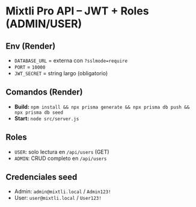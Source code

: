 # Mixtli Pro API – JWT + Roles (ADMIN/USER)

## Env (Render)
- `DATABASE_URL` = externa con `?sslmode=require`
- `PORT` = `10000`
- `JWT_SECRET` = string largo (obligatorio)

## Comandos (Render)
- **Build:** `npm install && npx prisma generate && npx prisma db push && npx prisma db seed`
- **Start:** `node src/server.js`

## Roles
- `USER`: solo lectura en `/api/users` (GET)
- `ADMIN`: CRUD completo en `/api/users`

## Credenciales seed
- Admin: `admin@mixtli.local` / `Admin123!`
- User:  `user@mixtli.local`  / `User123!`
